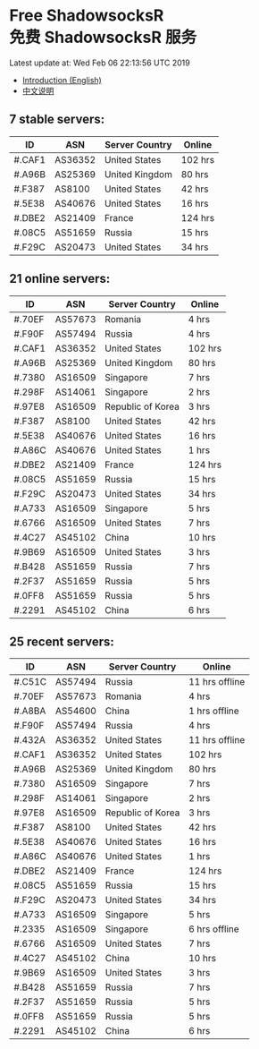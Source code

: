 # Free ShadowsocksR<br>免费 ShadowsocksR 服务

Latest update at: Wed Feb 06 22:13:56 UTC 2019

- [Introduction (English)](https://vision-network.readthedocs.io/en/latest/autossr/autossr.html)
- [中文说明](https://vision-network.readthedocs.io/zh_CN/latest/autossr/autossr.html)


## 7 stable servers:

| ID | ASN | Server Country | Online |
| ------ | ------ | ------ | ------ |
| #.CAF1 | AS36352 | United States | 102 hrs |
| #.A96B | AS25369 | United Kingdom | 80 hrs |
| #.F387 | AS8100 | United States | 42 hrs |
| #.5E38 | AS40676 | United States | 16 hrs |
| #.DBE2 | AS21409 | France | 124 hrs |
| #.08C5 | AS51659 | Russia | 15 hrs |
| #.F29C | AS20473 | United States | 34 hrs |

## 21 online servers:

| ID | ASN | Server Country | Online |
| ------ | ------ | ------ | ------ |
| #.70EF | AS57673 | Romania | 4 hrs |
| #.F90F | AS57494 | Russia | 4 hrs |
| #.CAF1 | AS36352 | United States | 102 hrs |
| #.A96B | AS25369 | United Kingdom | 80 hrs |
| #.7380 | AS16509 | Singapore | 7 hrs |
| #.298F | AS14061 | Singapore | 2 hrs |
| #.97E8 | AS16509 | Republic of Korea | 3 hrs |
| #.F387 | AS8100 | United States | 42 hrs |
| #.5E38 | AS40676 | United States | 16 hrs |
| #.A86C | AS40676 | United States | 1 hrs |
| #.DBE2 | AS21409 | France | 124 hrs |
| #.08C5 | AS51659 | Russia | 15 hrs |
| #.F29C | AS20473 | United States | 34 hrs |
| #.A733 | AS16509 | Singapore | 5 hrs |
| #.6766 | AS16509 | United States | 7 hrs |
| #.4C27 | AS45102 | China | 10 hrs |
| #.9B69 | AS16509 | United States | 3 hrs |
| #.B428 | AS51659 | Russia | 7 hrs |
| #.2F37 | AS51659 | Russia | 5 hrs |
| #.0FF8 | AS51659 | Russia | 5 hrs |
| #.2291 | AS45102 | China | 6 hrs |

## 25 recent servers:

| ID | ASN | Server Country | Online |
| ------ | ------ | ------ | ------ |
| #.C51C | AS57494 | Russia | 11 hrs offline |
| #.70EF | AS57673 | Romania | 4 hrs |
| #.A8BA | AS54600 | China | 1 hrs offline |
| #.F90F | AS57494 | Russia | 4 hrs |
| #.432A | AS36352 | United States | 11 hrs offline |
| #.CAF1 | AS36352 | United States | 102 hrs |
| #.A96B | AS25369 | United Kingdom | 80 hrs |
| #.7380 | AS16509 | Singapore | 7 hrs |
| #.298F | AS14061 | Singapore | 2 hrs |
| #.97E8 | AS16509 | Republic of Korea | 3 hrs |
| #.F387 | AS8100 | United States | 42 hrs |
| #.5E38 | AS40676 | United States | 16 hrs |
| #.A86C | AS40676 | United States | 1 hrs |
| #.DBE2 | AS21409 | France | 124 hrs |
| #.08C5 | AS51659 | Russia | 15 hrs |
| #.F29C | AS20473 | United States | 34 hrs |
| #.A733 | AS16509 | Singapore | 5 hrs |
| #.2335 | AS16509 | Singapore | 6 hrs offline |
| #.6766 | AS16509 | United States | 7 hrs |
| #.4C27 | AS45102 | China | 10 hrs |
| #.9B69 | AS16509 | United States | 3 hrs |
| #.B428 | AS51659 | Russia | 7 hrs |
| #.2F37 | AS51659 | Russia | 5 hrs |
| #.0FF8 | AS51659 | Russia | 5 hrs |
| #.2291 | AS45102 | China | 6 hrs |


